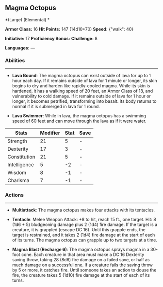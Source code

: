 ## Magma Octopus
*(Large) (Elemental) *

**Armor Class:** 16
**Hit Points:** 147 (14d10+70)
**Speed:** {"walk": 40}

**Initiative:** 17
**Proficiency Bonus:**
**Challenge:** 8

**Languages:** —

### Abilities
 --- 
- **Lava Bound**: The magma octopus can exist outside of lava for up to 1 hour each day. If it remains outside of lava for 1 minute or longer, its skin begins to dry and harden like rapidly-cooled magma. While its skin is hardened, it has a walking speed of 20 feet, an Armor Class of 18, and vulnerability to cold damage. If it remains outside of lava for 1 hour or longer, it becomes petrified, transforming into basalt. Its body returns to normal if it is submerged in lava for 1 round.

- **Lava Swimmer**: While in lava, the magma octopus has a swimming speed of 60 feet and can move through the lava as if it were water.



| Stats | Modifier | Stat | Save
| ---- | ---- | ---- | ---- |
| Strength | 21 | 5 | - |
| Dexterity | 17 | 3 | - |
| Constitution | 21 | 5 | - |
| Intelligence | 5 | -2 | - |
| Wisdom | 8 | -1 | - |
| Charisma | 7 | -1 | - |

### Actions
 --- 
- **Multiattack**: The magma octopus makes four attacks with its tentacles.

- **Tentacle**: Melee Weapon Attack: +8 to hit, reach 15 ft., one target. Hit: 8 (1d6 + 5) bludgeoning damage plus 2 (1d4) fire damage. If the target is a creature, it is grappled (escape DC 16). Until this grapple ends, the target is restrained, and it takes 2 (1d4) fire damage at the start of each of its turns. The magma octopus can grapple up to two targets at a time.

- **Magma Blast (Recharge 6)**: The magma octopus sprays magma in a 30-foot cone. Each creature in that area must make a DC 16 Dexterity saving throw, taking 28 (8d6) fire damage on a failed save, or half as much damage on a successful one. If a creature fails the saving throw by 5 or more, it catches fire. Until someone takes an action to douse the fire, the creature takes 5 (1d10) fire damage at the start of each of its turns.

